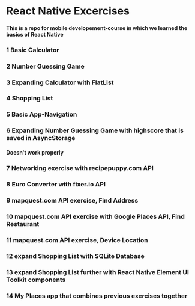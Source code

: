 # React Native Excercises
#### This is a repo for mobile developement-course in which we learned the basics of React Native

### 1 Basic Calculator
### 2 Number Guessing Game
### 3 Expanding Calculator with FlatList
### 4 Shopping List
### 5 Basic App-Navigation
### 6 Expanding Number Guessing Game with highscore that is saved in AsyncStorage 
####  Doesn't work properly
### 7 Networking exercise with recipepuppy.com API
### 8 Euro Converter with fixer.io API
### 9 mapquest.com API exercise, Find Address 
### 10 mapquest.com API exercise with Google Places API, Find Restaurant
### 11 mapquest.com API exercise, Device Location
### 12 expand Shopping List with SQLite Database
### 13 expand Shopping List further with React Native Element UI Toolkit components
### 14 My Places app that combines previous exercises together

